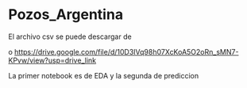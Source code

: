 # Pozos_Argentina

El archivo csv se puede descargar de 

o https://drive.google.com/file/d/10D3IVq98h07XcKoA5O2oRn_sMN7-KPvw/view?usp=drive_link

La primer notebook es de EDA y la segunda de prediccion
